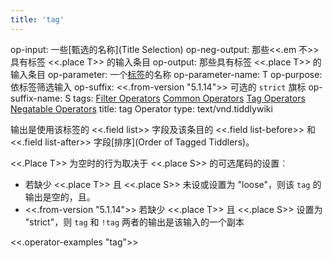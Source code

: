 ```yaml
---
title: 'tag'
---
```


op-input: 一些[甄选的名称](Title Selection)
op-neg-output: 那些<<.em 不>>具有标签 <<.place T>> 的输入条目
op-output: 那些具有标签 <<.place T>> 的输入条目
op-parameter: 一个[标签](Tagging)的名称
op-parameter-name: T
op-purpose: 依标签筛选输入
op-suffix: <<.from-version "5.1.14">> 可选的 `strict` 旗标
op-suffix-name: S
tags: [Filter Operators](#Filter%20Operators) [Common Operators](#Common%20Operators) [Tag Operators](#Tag%20Operators) [Negatable Operators](#Negatable%20Operators)
title: tag Operator
type: text/vnd.tiddlywiki

输出是使用该标签的 <<.field list>> 字段及该条目的 <<.field list-before>> 和 <<.field list-after>> 字段[排序](Order of Tagged Tiddlers)。

<<.Place T>> 为空时的行为取决于 <<.place S>> 的可选尾码的设置︰

* 若缺少 <<.place T>> 且 <<.place S>> 未设或设置为 "loose"，则该 `tag` 的输出是空的，且。
* <<.from-version "5.1.14">> 若缺少 <<.place T>> 且 <<.place S>> 设置为 "strict"，则 `tag` 和 `!tag` 两者的输出是该输入的一个副本

<<.operator-examples "tag">>
